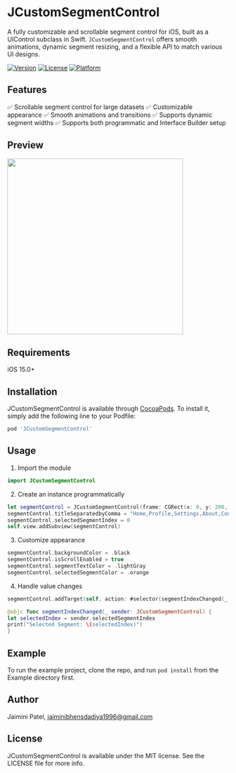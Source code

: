 # JCustomSegmentControl

A fully customizable and scrollable segment control for iOS, built as a UIControl subclass in Swift. `JCustomSegmentControl` offers smooth animations, dynamic segment resizing, and a flexible API to match various UI designs.

[![Version](https://img.shields.io/cocoapods/v/JCustomSegmentControl.svg?style=flat)](https://cocoapods.org/pods/JCustomSegmentControl)
[![License](https://img.shields.io/cocoapods/l/JCustomSegmentControl.svg?style=flat)](https://cocoapods.org/pods/JCustomSegmentControl)
[![Platform](https://img.shields.io/cocoapods/p/JCustomSegmentControl.svg?style=flat)](https://cocoapods.org/pods/JCustomSegmentControl)

## Features

✅ Scrollable segment control for large datasets
✅ Customizable appearance
✅ Smooth animations and transitions
✅ Supports dynamic segment widths
✅ Supports both programmatic and Interface Builder setup

## Preview

<img src=".JCustomSegmentControl/Assets/demo-gif.gif" width="400" />

## Requirements

iOS 15.0+

## Installation

JCustomSegmentControl is available through [CocoaPods](https://cocoapods.org). To install
it, simply add the following line to your Podfile:

```ruby
pod 'JCustomSegmentControl'
```
## Usage

1. Import the module

```swift
import JCustomSegmentControl
```

2. Create an instance programmatically

```swift
let segmentControl = JCustomSegmentControl(frame: CGRect(x: 0, y: 200, width: UIScreen().bounds.width, height: 45))
segmentControl.titleSeparatedbyComma = "Home,Profile,Settings,About,Contact,Help,Privacy,Terms,FAQ,Support"
segmentControl.selectedSegmentIndex = 0
self.view.addSubview(segmentControl)
```

3. Customize appearance

```swift
segmentControl.backgroundColor = .black
segmentControl.isScrollEnabled = true
segmentControl.segmentTextColor = .lightGray
segmentControl.selectedSegmentColor = .orange
```
4. Handle value changes

```swift
segmentControl.addTarget(self, action: #selector(segmentIndexChanged(_:)), for: .valueChanged)

@objc func segmentIndexChanged(_ sender: JCustomSegmentControl) {
let selectedIndex = sender.selectedSegmentIndex
print("Selected Segment: \(selectedIndex)")
}
```

## Example

To run the example project, clone the repo, and run `pod install` from the Example directory first.

## Author

Jaimini Patel,
jaiminibhensdadiya1996@gmail.com

## License

JCustomSegmentControl is available under the MIT license. See the LICENSE file for more info.
